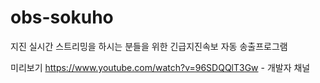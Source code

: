 # obs-sokuho
지진 실시간 스트리밍을 하시는 분들을 위한 긴급지진속보 자동 송출프로그램



미리보기
https://www.youtube.com/watch?v=96SDQQlT3Gw - 개발자 채널
